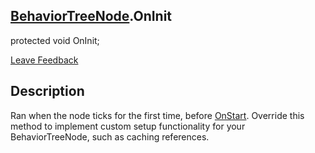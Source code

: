 <h2 class="header"><a class="link" href= "BehaviorTreeNode.md">BehaviorTreeNode</a>.OnInit</h2>

<div class="flex-row space-between">
    <div class="flex-row">
        <p>protected <span class="variable-name"> void</span> OnInit;</p>
    </div>
    <a class="link" style="text-align: right" href="mailto:zacharyruiz1@gmail.com" target="_blank">Leave Feedback</a>
</div>

<h2 class="small-h2 header">Description</h2>
<p>Ran when the node ticks for the first time, before <a class="link" href = "BehaviorTreeNode-OnStart.md">OnStart</a>. Override this method to implement custom setup functionality for your BehaviorTreeNode, such as caching references.<p>
